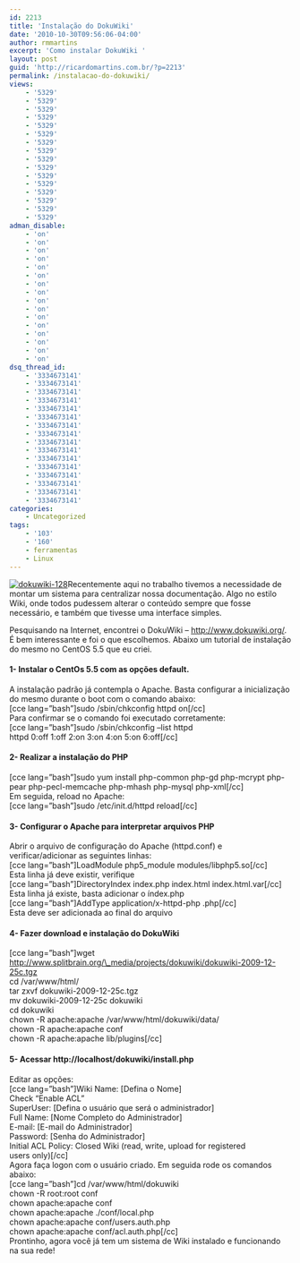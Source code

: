```yaml
---
id: 2213
title: 'Instalação do DokuWiki'
date: '2010-10-30T09:56:06-04:00'
author: rmmartins
excerpt: 'Como instalar DokuWiki '
layout: post
guid: 'http://ricardomartins.com.br/?p=2213'
permalink: /instalacao-do-dokuwiki/
views:
    - '5329'
    - '5329'
    - '5329'
    - '5329'
    - '5329'
    - '5329'
    - '5329'
    - '5329'
    - '5329'
    - '5329'
    - '5329'
    - '5329'
    - '5329'
    - '5329'
    - '5329'
    - '5329'
adman_disable:
    - 'on'
    - 'on'
    - 'on'
    - 'on'
    - 'on'
    - 'on'
    - 'on'
    - 'on'
    - 'on'
    - 'on'
    - 'on'
    - 'on'
    - 'on'
    - 'on'
    - 'on'
    - 'on'
dsq_thread_id:
    - '3334673141'
    - '3334673141'
    - '3334673141'
    - '3334673141'
    - '3334673141'
    - '3334673141'
    - '3334673141'
    - '3334673141'
    - '3334673141'
    - '3334673141'
    - '3334673141'
    - '3334673141'
    - '3334673141'
    - '3334673141'
    - '3334673141'
    - '3334673141'
categories:
    - Uncategorized
tags:
    - '103'
    - '160'
    - ferramentas
    - Linux
---
```


[![](http://www.ricardomartins.com.br/wp-content/uploads/2010/10/dokuwiki-128.png "dokuwiki-128")](http://ricardomartins.com.br/2010/10/30/instalacao-do-dokuwiki/dokuwiki-128/)Recentemente aqui no trabalho tivemos a necessidade de montar um <span class="bbli">sistema</span> para centralizar nossa documentação. Algo no estilo Wiki, onde todos pudessem alterar o conteúdo sempre que fosse necessário, e também que tivesse uma interface simples.

Pesquisando na <span class="bbli">Internet</span>, encontrei o DokuWiki – http://www.dokuwiki.org/. É bem interessante e foi o que escolhemos. Abaixo um tutorial de instalação do mesmo no <span class="bbli">CentOS</span> 5.5 que eu criei.

#### **1- Instalar o CentOs 5.5 com as opções default.**

A instalação padrão já contempla o Apache. Basta configurar a inicialização do mesmo durante o boot com o comando abaixo:  
\[cce lang=”bash”\]sudo /sbin/chkconfig httpd on\[/cc\]  
Para confirmar se o comando foi executado corretamente:  
\[cce lang=”bash”\]sudo /sbin/chkconfig –list httpd  
httpd 0:off 1:off 2:on 3:on 4:on 5:on 6:off\[/cc\]

#### 2- Realizar a instalação do PHP

\[cce lang=”bash”\]sudo yum install php-common php-gd php-mcrypt php-pear php-pecl-memcache php-mhash php-mysql php-xml\[/cc\]  
Em seguida, reload no Apache:  
\[cce lang=”bash”\]sudo /etc/init.d/httpd reload\[/cc\]

#### 3- Configurar o Apache para interpretar arquivos PHP

Abrir o arquivo de configuração do Apache (httpd.conf) e verificar/adicionar as seguintes linhas:  
\[cce lang=”bash”\]LoadModule php5\_module modules/libphp5.so\[/cc\]  
Esta linha já deve existir, verifique  
\[cce lang=”bash”\]DirectoryIndex index.php index.html index.html.var\[/cc\]  
Esta linha já existe, basta adicionar o índex.php  
\[cce lang=”bash”\]AddType application/x-httpd-php .php\[/cc\]  
Esta deve ser adicionada ao final do arquivo

#### 4- Fazer download e instalação do DokuWiki

\[cce lang=”bash”\]wget http://www.splitbrain.org/\_media/projects/dokuwiki/dokuwiki-2009-12-25c.tgz  
cd /var/www/html/  
tar zxvf dokuwiki-2009-12-25c.tgz  
mv dokuwiki-2009-12-25c dokuwiki  
cd dokuwiki  
chown -R apache:apache /var/www/html/dokuwiki/data/  
chown -R apache:apache conf  
chown -R apache:apache lib/plugins\[/cc\]

#### 5- Acessar http://localhost/dokuwiki/install.php

Editar as opções:  
\[cce lang=”bash”\]Wiki Name: \[Defina o Nome\]  
Check “Enable ACL”  
SuperUser: \[Defina o usuário que será o administrador\]  
Full Name: \[Nome Completo do Administrador\]  
E-mail: \[E-mail do Administrador\]  
Password: \[Senha do Administrador\]  
Initial ACL Policy: Closed Wiki (read, write, upload for registered  
users only)\[/cc\]  
Agora faça logon com o usuário criado. Em seguida rode os comandos abaixo:  
\[cce lang=”bash”\]cd /var/www/html/dokuwiki  
chown -R root:root conf  
chown apache:apache conf  
chown apache:apache ./conf/local.php  
chown apache:apache conf/users.auth.php  
chown apache:apache conf/acl.auth.php\[/cc\]  
Prontinho, agora você já tem um sistema de Wiki instalado e funcionando na sua rede!
